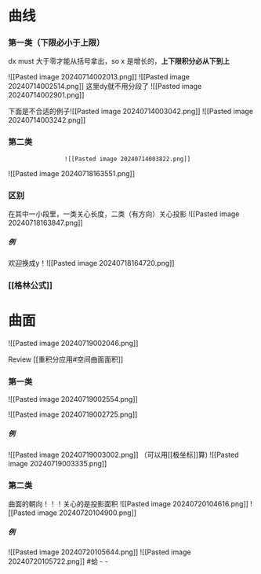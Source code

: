 # 曲线
### 第一类（下限必小于上限）

dx must 大于零才能从括号拿出，so x 是增长的，**上下限积分必从下到上**

![[Pasted image 20240714002013.png]]
![[Pasted image 20240714002514.png]]
这里dy就不用分段了
![[Pasted image 20240714002901.png]]

下面是不合适的例子![[Pasted image 20240714003042.png]]
![[Pasted image 20240714003242.png]]
### 第二类
					![[Pasted image 20240714003822.png]]
![[Pasted image 20240718163551.png]]
### 区别
在其中一小段里，一类关心长度，二类（有方向）关心投影
![[Pasted image 20240718163847.png]]
##### 例
欢迎换成y！![[Pasted image 20240718164720.png]]

### [[格林公式]]

# 曲面
![[Pasted image 20240719002046.png]]

Review  [[重积分应用#空间曲面面积]]
### 第一类
![[Pasted image 20240719002554.png]]

![[Pasted image 20240719002725.png]]
##### 例
![[Pasted image 20240719003002.png]]
（可以用[[极坐标]]算)
![[Pasted image 20240719003335.png]]
### 第二类
曲面的朝向！！！关心的是投影面积
![[Pasted image 20240720104616.png]]
![[Pasted image 20240720104900.png]]

##### 例
![[Pasted image 20240720105644.png]]
![[Pasted image 20240720105722.png]]
 #蛤 - -